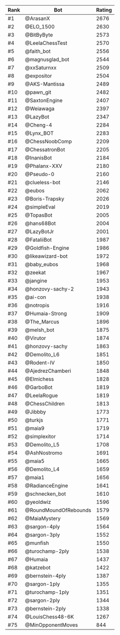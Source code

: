 Rank|Bot|Rating
---|---|---
#1|@ArasanX|2676
#2|@ELO_1500|2630
#3|@BitByByte|2573
#4|@LeelaChessTest|2570
#5|@faith_bot|2556
#6|@magnusglad_bot|2544
#7|@xxSaturnxx|2509
#8|@expositor|2504
#9|@AKS-Mantissa|2489
#10|@pawn_git|2482
#11|@SaxtonEngine|2407
#12|@Weiawaga|2397
#13|@LazyBot|2347
#14|@Cheng-4|2284
#15|@Lynx_BOT|2283
#16|@ChessNoobComp|2209
#17|@ChessatronBot|2205
#18|@InanisBot|2184
#19|@Phalanx-XXV|2180
#20|@Pseudo-0|2160
#21|@clueless-bot|2146
#22|@eubos|2062
#23|@Boris-Trapsky|2026
#24|@simpleEval|2019
#25|@TopasBot|2005
#26|@hans68Bot|2004
#27|@LazyBotJr|2001
#28|@FataliiBot|1987
#29|@Goldfish-Engine|1986
#30|@likeawizard-bot|1972
#31|@baby_eubos|1968
#32|@zeekat|1967
#33|@jangine|1953
#34|@honzovy-sachy-2|1943
#35|@ai-con|1938
#36|@notropis|1916
#37|@Humaia-Strong|1909
#38|@The_Marcus|1896
#39|@melsh_bot|1875
#40|@Virutor|1874
#41|@honzovy-sachy|1863
#42|@Demolito_L6|1851
#43|@Rodent-IV|1850
#44|@AjedrezChamberi|1848
#45|@Elmichess|1828
#46|@GarboBot|1819
#47|@LeelaRogue|1819
#48|@ChessChildren|1813
#49|@Jibbby|1773
#50|@turkjs|1771
#51|@maia9|1719
#52|@simplexitor|1714
#53|@Demolito_L5|1708
#54|@AshNostromo|1691
#55|@maia5|1665
#56|@Demolito_L4|1659
#57|@maia1|1656
#58|@RadianceEngine|1641
#59|@schnecken_bot|1610
#60|@yeoldwiz|1596
#61|@RoundMoundOfRebounds|1579
#62|@MaiaMystery|1569
#63|@sargon-4ply|1564
#64|@sargon-3ply|1552
#65|@munfish|1550
#66|@turochamp-2ply|1538
#67|@Humaia|1437
#68|@katzebot|1422
#69|@bernstein-4ply|1387
#70|@sargon-1ply|1355
#71|@turochamp-1ply|1351
#72|@sargon-2ply|1344
#73|@bernstein-2ply|1338
#74|@LouisChess48-6K|1267
#75|@MinOpponentMoves|844
